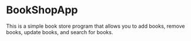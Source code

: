 # BookShopApp
This is a simple book store program that allows you to add books, remove books, update books, and search for books.
